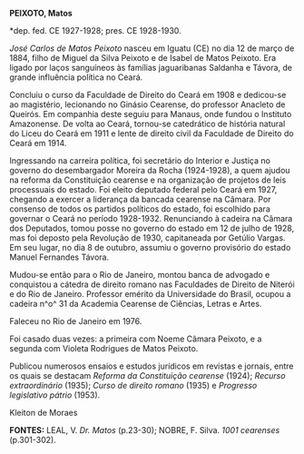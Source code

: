 **PEIXOTO, Matos**

\*dep. fed. CE 1927-1928; pres. CE 1928-1930.

*José Carlos de Matos Peixoto* nasceu em Iguatu (CE) no dia 12 de março
de 1884, filho de Miguel da Silva Peixoto e de Isabel de Matos Peixoto.
Era ligado por laços sanguíneos às famílias jaguaribanas Saldanha e
Távora, de grande influência política no Ceará.

Concluiu o curso da Faculdade de Direito do Ceará em 1908 e dedicou-se
ao magistério, lecionando no Ginásio Cearense, do professor Anacleto de
Queirós. Em companhia deste seguiu para Manaus, onde fundou o Instituto
Amazonense. De volta ao Ceará, tornou-se catedrático de história natural
do Liceu do Ceará em 1911 e lente de direito civil da Faculdade de
Direito do Ceará em 1914.

Ingressando na carreira política, foi secretário do Interior e Justiça
no governo do desembargador Moreira da Rocha (1924-1928), a quem ajudou
na reforma da Constituição cearense e na organização de projetos de leis
processuais do estado. Foi eleito deputado federal pelo Ceará em 1927,
chegando a exercer a liderança da bancada cearense na Câmara. Por
consenso de todos os partidos políticos do estado, foi escolhido para
governar o Ceará no período 1928-1932. Renunciando à cadeira na Câmara
dos Deputados, tomou posse no governo do estado em 12 de julho de 1928,
mas foi deposto pela Revolução de 1930, capitaneada por Getúlio Vargas.
Em seu lugar, no dia 8 de outubro, assumiu o governo provisório do
estado Manuel Fernandes Távora.

Mudou-se então para o Rio de Janeiro, montou banca de advogado e
conquistou a cátedra de direito romano nas Faculdades de Direito de
Niterói e do Rio de Janeiro. Professor emérito da Universidade do
Brasil, ocupou a cadeira n^o^ 31 da Academia Cearense de Ciências,
Letras e Artes.

Faleceu no Rio de Janeiro em 1976.

Foi casado duas vezes: a primeira com Noeme Câmara Peixoto, e a segunda
com Violeta Rodrigues de Matos Peixoto.

Publicou numerosos ensaios e estudos jurídicos em revistas e jornais,
entre os quais se destacam *Reforma da Constituição cearense* (1924);
*Recurso extraordinário* (1935); *Curso de direito romano* (1935) e
*Progresso legislativo pátrio* (1953).

Kleiton de Moraes

**FONTES:** LEAL, V. *Dr. Matos* (p.23-30); NOBRE, F. Silva. *1001
cearenses* (p.301-302).
